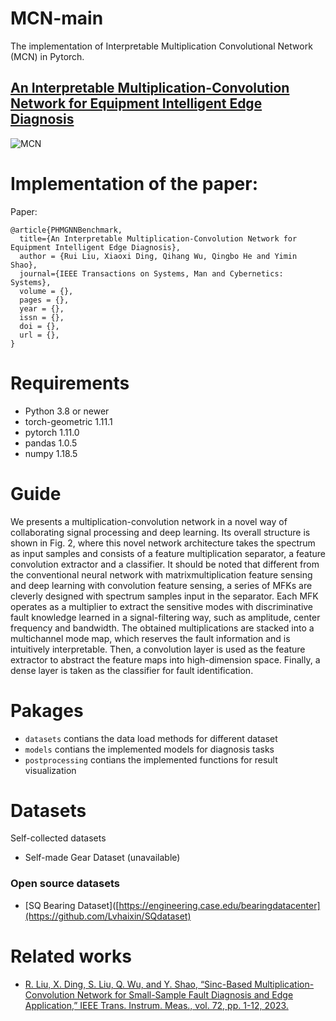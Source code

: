 # MCN-main
The implementation of Interpretable Multiplication Convolutional Network (MCN) in Pytorch.
## [An Interpretable Multiplication-Convolution Network for Equipment Intelligent Edge Diagnosis](https://www.sciencedirect.com/science/article)
![MCN](https://github.com/CQU-BITS/MCN-main/GA.png)

# Implementation of the paper:
Paper:
```
@article{PHMGNNBenchmark,
  title={An Interpretable Multiplication-Convolution Network for Equipment Intelligent Edge Diagnosis},
  author = {Rui Liu, Xiaoxi Ding, Qihang Wu, Qingbo He and Yimin Shao},
  journal={IEEE Transactions on Systems, Man and Cybernetics: Systems},
  volume = {},
  pages = {},
  year = {},
  issn = {},
  doi = {},
  url = {},
}
```
# Requirements
* Python 3.8 or newer
* torch-geometric 1.11.1
* pytorch  1.11.0
* pandas  1.0.5
* numpy  1.18.5

# Guide 
We presents a multiplication-convolution network in a novel way of collaborating signal processing and deep learning. Its overall structure is shown in Fig. 2, where this novel network architecture takes the spectrum as input samples and consists of a feature multiplication separator, a feature convolution extractor and a classifier.  It should be noted that different from the conventional neural network with matrixmultiplication feature sensing and deep learning with convolution feature sensing, a series of MFKs are cleverly designed with spectrum samples input in the separator. Each MFK operates as a multiplier to extract the sensitive modes with discriminative fault knowledge learned in a signal-filtering way, such as amplitude, center frequency and bandwidth. The obtained multiplications are stacked into a multichannel mode map, which reserves the fault information and is intuitively interpretable. Then, a convolution layer is used as the feature extractor to abstract the feature maps into high-dimension space. Finally, a dense layer is taken as the classifier for fault identification.
 
# Pakages
* `datasets` contians the data load methods for different dataset
* `models` contians the implemented models for diagnosis tasks
* `postprocessing` contians the implemented functions for result visualization

# Datasets
Self-collected datasets
* Self-made Gear Dataset (unavailable)
### Open source datasets
* [SQ Bearing Dataset]([https://engineering.case.edu/bearingdatacenter](https://github.com/Lvhaixin/SQdataset)

# Related works
* [R. Liu, X. Ding, S. Liu, Q. Wu, and Y. Shao, “Sinc-Based Multiplication-Convolution Network for Small-Sample Fault Diagnosis and Edge Application,” IEEE Trans. Instrum. Meas., vol. 72, pp. 1-12, 2023.]()

